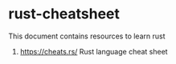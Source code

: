 # rust-cheatsheet

This document contains resources to learn rust

1. https://cheats.rs/ Rust language cheat sheet
